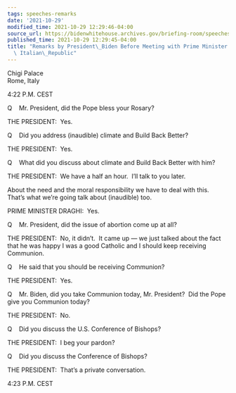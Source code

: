 ```yaml
---
tags: speeches-remarks
date: '2021-10-29'
modified_time: 2021-10-29 12:29:46-04:00
source_url: https://bidenwhitehouse.archives.gov/briefing-room/speeches-remarks/2021/10/29/remarks-by-president-biden-before-meeting-with-prime-minister-draghi-of-the-italian-republic/
published_time: 2021-10-29 12:29:45-04:00
title: "Remarks by President\_Biden Before Meeting with Prime Minister Draghi of the\
  \ Italian\_Republic"
---
```

 
Chigi Palace  
Rome, Italy

4:22 P.M. CEST

Q    Mr. President, did the Pope bless your Rosary? 

THE PRESIDENT:  Yes. 

Q    Did you address (inaudible) climate and Build Back Better?

THE PRESIDENT:  Yes. 

Q    What did you discuss about climate and Build Back Better with him?

THE PRESIDENT:  We have a half an hour.  I’ll talk to you later. 

About the need and the moral responsibility we have to deal with this. 
That’s what we’re going talk about (inaudible) too.

PRIME MINISTER DRAGHI:  Yes.

Q    Mr. President, did the issue of abortion come up at all?

THE PRESIDENT:  No, it didn’t.  It came up — we just talked about the
fact that he was happy I was a good Catholic and I should keep receiving
Communion.

Q    He said that you should be receiving Communion?

THE PRESIDENT:  Yes.

Q    Mr. Biden, did you take Communion today, Mr. President?  Did the
Pope give you Communion today?

THE PRESIDENT:  No. 

Q    Did you discuss the U.S. Conference of Bishops?

THE PRESIDENT:  I beg your pardon?

Q    Did you discuss the Conference of Bishops?

THE PRESIDENT:  That’s a private conversation.

4:23 P.M. CEST

